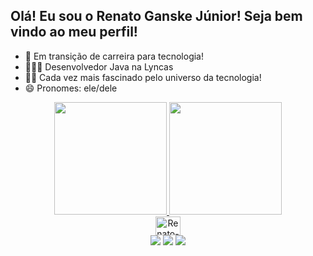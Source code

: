 ## **Olá! Eu sou o Renato Ganske Júnior! Seja bem vindo ao meu perfil!**

- 🔭 Em transição de carreira para tecnologia!
- 👨🏼‍💻 Desenvolvedor Java na Lyncas
- 👨‍💻 Cada vez mais fascinado pelo universo da tecnologia!
- 😄 Pronomes: ele/dele

<div align="center">
  <a href="https://github.com/renatoganske">
  <img height="180em" src="https://github-readme-stats.vercel.app/api?username=renatoganske&show_icons=true&theme=dark&include_all_commits=true&count_private=true"/>
  <img height="180em" src="https://github-readme-stats.vercel.app/api/top-langs/?username=renatoganske&layout=compact&langs_count=7&theme=dark"/>
</div>   

<div align="center">
  <img align="center" alt="Renato-Java" height="30" width="40" src="https://cdn4.iconfinder.com/data/icons/logos-and-brands/512/181_Java_logo_logos-256.png">
</div>  
    
  <div align="center">
  <a href="https://instagram.com/[dhojunior](https://www.instagram.com/renatoganskejr/)" target="_blank"><img src="https://img.shields.io/badge/-Instagram-%23E4405F?style=for-the-badge&logo=instagram&logoColor=white" target="_blank"></a>
  <a href = "mailto:renatoganske.jr@gmail.com"><img src="https://img.shields.io/badge/-Gmail-%23333?style=for-the-badge&logo=gmail&logoColor=white" target="_blank"></a>
  <a href="[https://www.linkedin.com/in/renatoganskejr](https://www.linkedin.com/in/renatoganskejr/)" target="_blank"><img src="https://img.shields.io/badge/-LinkedIn-%230077B5?style=for-the-badge&logo=linkedin&logoColor=white" target="_blank"></a> 
</div>  

  
  ##
